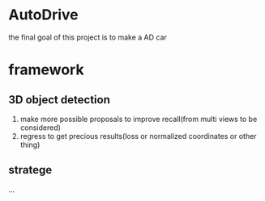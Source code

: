 # AutoDrive



the final goal of this project is to make a AD car

# framework
## 3D object detection
1. make more possible proposals to improve recall(from multi views to be considered)
2. regress to get precious results(loss or normalized coordinates or other thing)


## stratege
...
